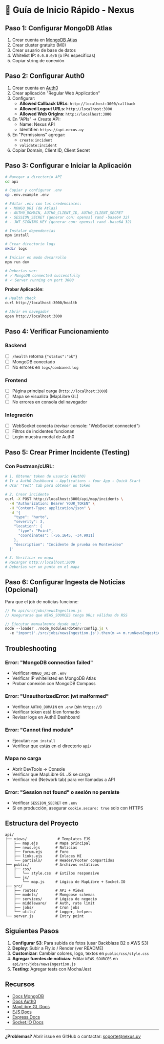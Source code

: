 # 🚀 Guía de Inicio Rápido - Nexus

## Paso 1: Configurar MongoDB Atlas

1. Crear cuenta en [MongoDB Atlas](https://www.mongodb.com/cloud/atlas)
2. Crear cluster gratuito (M0)
3. Crear usuario de base de datos
4. Whitelist IP: `0.0.0.0/0` (o IPs específicas)
5. Copiar string de conexión

## Paso 2: Configurar Auth0

1. Crear cuenta en [Auth0](https://auth0.com)
2. Crear aplicación "Regular Web Application"
3. Configurar:
   - **Allowed Callback URLs**: `http://localhost:3000/callback`
   - **Allowed Logout URLs**: `http://localhost:3000`
   - **Allowed Web Origins**: `http://localhost:3000`
4. En "APIs" → Create API:
   - Name: Nexus API
   - Identifier: `https://api.nexus.uy`
5. En "Permissions" agregar:
   - `create:incident`
   - `validate:incident`
6. Copiar Domain, Client ID, Client Secret

## Paso 3: Configurar e Iniciar la Aplicación

```bash
# Navegar a directorio API
cd api

# Copiar y configurar .env
cp .env.example .env

# Editar .env con tus credenciales:
# - MONGO_URI (de Atlas)
# - AUTH0_DOMAIN, AUTH0_CLIENT_ID, AUTH0_CLIENT_SECRET
# - SESSION_SECRET (generar con: openssl rand -base64 32)
# - JWT_SIGNING_KEY (generar con: openssl rand -base64 32)

# Instalar dependencias
npm install

# Crear directorio logs
mkdir logs

# Iniciar en modo desarrollo
npm run dev

# Deberías ver:
# ✓ MongoDB connected successfully
# ✓ Server running on port 3000
```

**Probar Aplicación**:
```bash
# Health check
curl http://localhost:3000/health

# Abrir en navegador
open http://localhost:3000
```

## Paso 4: Verificar Funcionamiento

### Backend
- [ ] `/health` retorna `{"status":"ok"}`
- [ ] MongoDB conectado
- [ ] No errores en `logs/combined.log`

### Frontend
- [ ] Página principal carga (`http://localhost:3000`)
- [ ] Mapa se visualiza (MapLibre GL)
- [ ] No errores en consola del navegador

### Integración
- [ ] WebSocket conecta (revisar console: "WebSocket connected")
- [ ] Filtros de incidentes funcionan
- [ ] Login muestra modal de Auth0

## Paso 5: Crear Primer Incidente (Testing)

### Con Postman/cURL:

```bash
# 1. Obtener token de usuario (Auth0)
# Ir a Auth0 Dashboard → Applications → Your App → Quick Start
# Usar "Test" tab para obtener un token

# 2. Crear incidente
curl -X POST http://localhost:3000/api/map/incidents \
  -H "Authorization: Bearer YOUR_TOKEN" \
  -H "Content-Type: application/json" \
  -d '{
    "type": "hurto",
    "severity": 3,
    "location": {
      "type": "Point",
      "coordinates": [-56.1645, -34.9011]
    },
    "description": "Incidente de prueba en Montevideo"
  }'

# 3. Verificar en mapa
# Recargar http://localhost:3000
# Deberías ver un punto en el mapa
```

## Paso 6: Configurar Ingesta de Noticias (Opcional)

Para que el job de noticias funcione:

```javascript
// En api/src/jobs/newsIngestion.js
// Asegurarse que NEWS_SOURCES tenga URLs válidas de RSS

// Ejecutar manualmente desde api/:
node --loader ./node_modules/dotenv/config.js \
  -e "import('./src/jobs/newsIngestion.js').then(m => m.runNewsIngestion(null).then(console.log))"
```

## Troubleshooting

### Error: "MongoDB connection failed"
- Verificar `MONGO_URI` en `.env`
- Verificar IP whitelisted en MongoDB Atlas
- Probar conexión con MongoDB Compass

### Error: "UnauthorizedError: jwt malformed"
- Verificar `AUTH0_DOMAIN` en `.env` (sin `https://`)
- Verificar token está bien formado
- Revisar logs en Auth0 Dashboard

### Error: "Cannot find module"
- Ejecutar: `npm install`
- Verificar que estás en el directorio `api/`

### Mapa no carga
- Abrir DevTools → Console
- Verificar que MapLibre GL JS se carga
- Verificar red (Network tab) para ver llamadas a API

### Error: "Session not found" o sesión no persiste
- Verificar `SESSION_SECRET` en `.env`
- Si en producción, asegurar `cookie.secure: true` solo con HTTPS

## Estructura del Proyecto

```
api/
├── views/              # Templates EJS
│   ├── map.ejs        # Mapa principal
│   ├── news.ejs       # Noticias
│   ├── forum.ejs      # Foro
│   ├── links.ejs      # Enlaces MI
│   └── partials/      # Header/Footer compartidos
├── public/            # Archivos estáticos
│   ├── css/
│   │   └── style.css  # Estilos responsive
│   └── js/
│       └── map.js     # Lógica de MapLibre + Socket.IO
├── src/
│   ├── routes/        # API + Views
│   ├── models/        # Mongoose schemas
│   ├── services/      # Lógica de negocio
│   ├── middleware/    # Auth, rate limit
│   ├── jobs/          # Cron jobs
│   └── utils/         # Logger, helpers
└── server.js          # Entry point
```

## Siguientes Pasos

1. **Configurar S3**: Para subida de fotos (usar Backblaze B2 o AWS S3)
2. **Deploy**: Subir a Fly.io / Render (ver README)
3. **Customizar**: Cambiar colores, logo, textos en `public/css/style.css`
4. **Agregar fuentes de noticias**: Editar `NEWS_SOURCES` en `api/src/jobs/newsIngestion.js`
5. **Testing**: Agregar tests con Mocha/Jest

## Recursos

- [Docs MongoDB](https://www.mongodb.com/docs/)
- [Docs Auth0](https://auth0.com/docs)
- [MapLibre GL Docs](https://maplibre.org/maplibre-gl-js/docs/)
- [EJS Docs](https://ejs.co/)
- [Express Docs](https://expressjs.com/)
- [Socket.IO Docs](https://socket.io/docs/)

---

**¿Problemas?** Abrir issue en GitHub o contactar: soporte@nexus.uy
